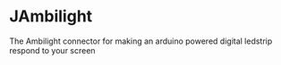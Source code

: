 # JAmbilight
The Ambilight connector for making an arduino powered digital ledstrip respond to your screen

